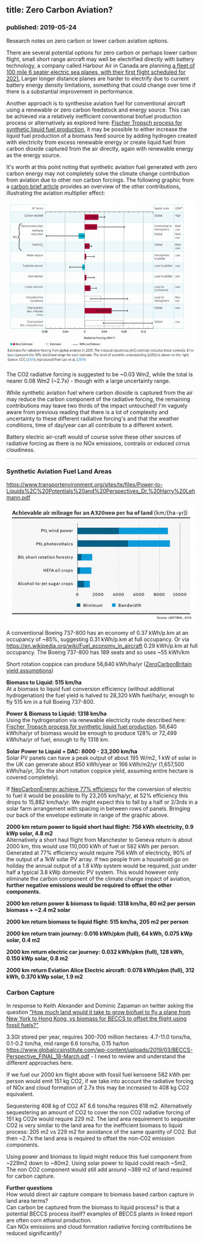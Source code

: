 ## title: Zero Carbon Aviation?
### published: 2019-05-24

<p>Research notes on zero carbon or lower carbon aviation options.</p>

<p>There are several potential options for zero carbon or perhaps lower carbon flight, small short range aircraft may well be electrified directly with battery technology, a company called Harbour Air in Canada are planning <a href="https://www.bloomberg.com/news/articles/2019-03-26/canada-seaplane-operator-harbour-air-plans-electric-engine-flight">a fleet of 100 mile 6 seater electric sea planes, with their first flight scheduled for 2021.</a> Larger longer distance planes are harder to electrify due to current battery energy density limitations, something that could change over time if there is a substantial improvement in performance.</p>

<p>Another approach is to synthesise aviation fuel for conventional aircraft using a renewable or zero carbon feedstock and energy source. This can be achieved via a relatively inefficient conventional biofuel production process or alternatively as explored here: <a href="zcb_fischer_tropsch">Fischer Tropsch process for synthetic liquid fuel production</a>, it may be possible to either increase the liquid fuel production of a biomass feed source by adding hydrogen created with electricity from excess renewable energy or create liquid fuel from carbon dioxide captured from the air directly, again with renewable energy as the energy source.</p>

<p>It's worth at this point noting that synthetic aviation fuel generated with zero carbon energy may not completely solve the climate change contribution from aviation due to other non carbon forcings. The following graphic from a <a href="https://www.carbonbrief.org/explainer-challenge-tackling-aviations-non-co2-emissions">carbon brief article</a> provides an overview of the other contributions, illustrating the aviation multiplier effect:</p>

<a href="images/FT/aviation_radiative_forcing.png"><img style="width:500px" src="images/FT/aviation_radiative_forcing.png"></a>

<p>The CO2 radiative forcing is suggested to be ~0.03 Wm2, while the total is nearer 0.08 Wm2 (~2.7x) - though with a large uncertainty range.</p>

<p>While synthetic aviation fuel where carbon dioxide is captured from the air may reduce the carbon component of the radiative forcing, the remaining contributions may leave two thirds of the impact untouched! I'm vaguely aware from previous reading that there is a lot of complexity and uncertainty to these different radiative forcing's and that the weather conditions, time of day/year can all contribute to a different extent.</p>

<p>Battery electric air-craft would of course solve these other sources of radiative forcing as there is no NOx emissions, contrails or induced cirrus cloudiness.</p>

<div style="border-bottom: 1px solid #ccc"></div>

<h3>Synthetic Aviation Fuel Land Areas</h3>

<a href="https://www.transportenvironment.org/sites/te/files/Power-to-Liquids%2C%20Potentials%20and%20Perspectives\_Dr.%20Harry%20Lehmann.pdf">https://www.transportenvironment.org/sites/te/files/Power-to-Liquids%2C%20Potentials%20and%20Perspectives_Dr.%20Harry%20Lehmann.pdf</a>

<a href="images/FT/landuse.png"><img style="width:500px" src="images/FT/landuse.png"></a>

<p>A conventional Boeing 737-800 has an economy of 0.37 kWh/p.km at an occupancy of ~85%, suggesting 0.31 kWh/p.km at full occupancy. Or via <a href="https://en.wikipedia.org/wiki/Fuel_economy_in\_aircraft">https://en.wikipedia.org/wiki/Fuel_economy_in_aircraft</a> 0.29 kWh/p.km at full occupancy. The Boeing 737-800 has 189 seats and so uses ~55 kWh/km</p>

<p>Short rotation coppice can produce 56,640 kWh/ha/yr (<a href="https://learn.openenergymonitor.org/sustainable-energy/energy/renewableheat">ZeroCarbonBritain yield assumptions</a>)</p>

<p><b>Biomass to Liquid: 515 km/ha</b><br>At a biomass to liquid fuel conversion efficiency (without additional hydrogenation) the fuel yield is halved to 28,320 kWh fuel/ha/yr, enough to fly 515 km in a full Boeing 737-800.</p>

<p><b>Power & Biomass to Liquid: 1318 km/ha</b><br>Using the hydrogenation via renewable electricity route described here: <a href="zcb_fischer_tropsch">Fischer Tropsch process for synthetic liquid fuel production</a>. 56,640 kWh/ha/yr of biomass would be enough to produce 128% or 72,499 kWh/ha/yr of fuel, enough to fly 1318 km.</p>

<p><b>Solar Power to Liquid + DAC: 8000 - 23,200 km/ha</b><br>
Solar PV panels can have a peak output of about 195 W/m2, 1 kW of solar in the UK can generate about 850 kWh/year or 166 kWh/m2/yr (1,657,500 kWh/ha/yr, 30x the short rotation coppice yield, assuming entire hectare is covered completely).</p>

<p>If <a href="zcb_fischer_tropsch">NeoCarbonEnergy achieve 77% efficiency</a> for the conversion of electric to fuel it would be possible to fly 23,205 km/ha/yr, at 52% efficiency this drops to 15,882 km/ha/yr. We might expect this to fall by a half or 2/3rds in a solar farm arrangement with spacing in between rows of panels. Bringing our back of the envelope estimate in range of the graphic above.</p>

<p><b>2000 km return power to liquid short haul flight: 756 kWh electricity, 0.9 kWp solar, 4.8 m2</b><br>Alternatively a short haul flight from Manchester to Geneva return is about 2000 km, this would use 110,000 kWh of fuel or 582 kWh per person. Generated at 77% efficiency would require 756 kWh of electricity, 90% of the output of a 1kW solar PV array. If two people from a household go on holiday the annual output of a 1.8 kWp system would be required, just under half a typical 3.8 kWp domestic PV system. This would however only eliminate the carbon component of the climate change impact of aviation, <b>further negative emissions would be required to offset the other components.</b></p>

<p><b>2000 km return power & biomass to liquid: 1318 km/ha, 80 m2 per person biomass + ~2.4 m2 solar</b></p>

<p><b>2000 km return biomass to liquid flight: 515 km/ha, 205 m2 per person</b></p>

<p><b>2000 km return train journey: 0.016 kWh/pkm (full), 64 kWh, 0.075 kWp solar, 0.4 m2</b></p>

<p><b>2000 km return electric car journey: 0.032 kWh/pkm (full), 128 kWh, 0.150 kWp solar, 0.8 m2</b></p>

<p><b>2000 km return Eviation Alice Electric aircraft: 0.078 kWh/pkm (full), 312 kWh, 0.370 kWp solar, 1.9 m2</b></p>

<h3>Carbon Capture</h3>

<p>In response to Keith Alexander and Dominic Zapaman on twitter asking the question <a href="https://twitter.com/Zapaman/status/1128731762950070272">"How much land would it take to grow biofuel to fly a plane from New York to Hong Kong, vs biomass for BECCS to offset the flight using fossil fuels?"</a></p>

<p>3.3Gt stored per year, requires 300-700 million hectares: 4.7-11.0 tons/ha, 0.1-0.2 ton/ha, mid range 6.6 tons/ha, 0.15 ha/ton <a href="https://www.globalccsinstitute.com/wp-content/uploads/2019/03/BECCS-Perspective_FINAL_18-March.pdf">https://www.globalccsinstitute.com/wp-content/uploads/2019/03/BECCS-Perspective_FINAL_18-March.pdf</a> - I need to review and understand the different approaches here.</p>

<p>If we fuel our 2000 km flight above with fossil fuel kerosene 582 kWh per person would emit 151 kg CO2, if we take into account the radiative forcing of NOx and cloud formation of 2.7x this may be increased to 408 kg CO2 equivalent.</p>

<p>Sequestering 408 kg of CO2 AT 6.6 tons/ha requires 618 m2. Alternatively sequestering an amount of CO2 to cover the non CO2 radiative forcing of 151 kg CO2e would require 229 m2. The land area requirement to sequester CO2 is very similar to the land area for the inefficient biomass to liquid process: 205 m2 vs 229 m2 for avoidance of the same quantity of CO2. But then ~2.7x the land area is required to offset the non-C02 emission components.</p>

<p>Using power and biomass to liquid might reduce this fuel component from ~229m2 down to ~80m2. Using solar power to liquid could reach ~5m2. The non CO2 component would still add around ~389 m2 of land required for carbon capture.</p>

<p><b>Further questions</b><br>
How would direct air capture compare to biomass based carbon capture in land area terms?<br>
Can carbon be captured from the biomass to liquid process? is that a potential BECCS process itself? examples of BECCS plants in linked report are often corn ethanol production.<br>
Can NOx emissions and cloud formation radiative forcing contributions be reduced significantly?
</p>

